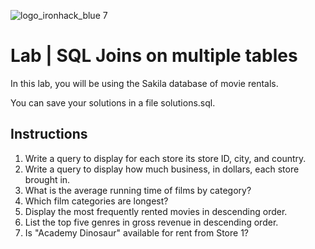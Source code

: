 ![logo_ironhack_blue 7](https://user-images.githubusercontent.com/23629340/40541063-a07a0a8a-601a-11e8-91b5-2f13e4e6b441.png)

# Lab | SQL Joins on multiple tables

In this lab, you will be using the Sakila database of movie rentals.

You can save your solutions in a file solutions.sql.

## Instructions

1. Write a query to display for each store its store ID, city, and country.
2. Write a query to display how much business, in dollars, each store brought in.
3. What is the average running time of films by category?
4. Which film categories are longest?
5. Display the most frequently rented movies in descending order.
6. List the top five genres in gross revenue in descending order.
7. Is "Academy Dinosaur" available for rent from Store 1?
